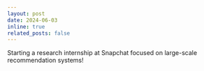 ```yaml
---
layout: post
date: 2024-06-03
inline: true
related_posts: false
---
```


Starting a research internship at Snapchat focused on large-scale recommendation systems!

